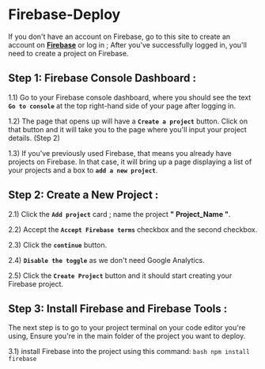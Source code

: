 # Firebase-Deploy

If you don't have an account on Firebase, go to this site to create an account on [**Firebase**](https://firebase.google.com/) or log in ;
After you've successfully logged in, you'll need to create a project on Firebase.

## Step 1: Firebase Console Dashboard :

   1.1)  Go to your Firebase console dashboard, where you should see the text **`Go to console`** at the top right-hand side of your page after logging in.

   1.2)  The page that opens up will have a **`Create a project`** button. Click on that button and it will take you to the page where you'll input your project details. (Step 2)

   1.3)  If you've previously used Firebase, that means you already have projects on Firebase. In that case, it will bring up a page displaying a list of your projects and a box to **`add a new project`**.

## Step 2: Create a New Project :

   2.1)  Click the **`Add project`** card ; name the project **" Project_Name "**.
   
   2.2)  Accept the **`Accept Firebase terms`** checkbox and the second checkbox.
   
   2.3)  Click the **`continue`** button. 

   2.4)  **`Disable the toggle`** as we don't need Google Analytics. 

   2.5)  Click the **`Create Project`** button and it should start creating your Firebase project.

## Step 3: Install Firebase and Firebase Tools :

   The next step is to go to your project terminal on your code editor you're using, 
   Ensure you're in the main folder of the project you want to deploy. 

   3.1)  install Firebase into the project using this command:
         ```bash
          npm install firebase
         ```
         
